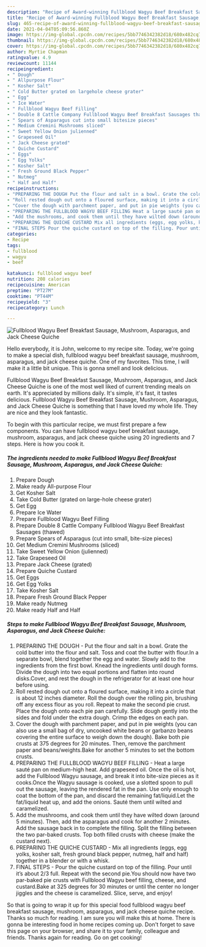 ```yaml
---
description: "Recipe of Award-winning Fullblood Wagyu Beef Breakfast Sausage, Mushroom, Asparagus, and Jack Cheese Quiche"
title: "Recipe of Award-winning Fullblood Wagyu Beef Breakfast Sausage, Mushroom, Asparagus, and Jack Cheese Quiche"
slug: 465-recipe-of-award-winning-fullblood-wagyu-beef-breakfast-sausage-mushroom-asparagus-and-jack-cheese-quiche
date: 2021-04-04T05:09:56.860Z
image: https://img-global.cpcdn.com/recipes/5bb7746342382d18/680x482cq70/fullblood-wagyu-beef-breakfast-sausage-mushroom-asparagus-and-jack-cheese-quiche-recipe-main-photo.jpg
thumbnail: https://img-global.cpcdn.com/recipes/5bb7746342382d18/680x482cq70/fullblood-wagyu-beef-breakfast-sausage-mushroom-asparagus-and-jack-cheese-quiche-recipe-main-photo.jpg
cover: https://img-global.cpcdn.com/recipes/5bb7746342382d18/680x482cq70/fullblood-wagyu-beef-breakfast-sausage-mushroom-asparagus-and-jack-cheese-quiche-recipe-main-photo.jpg
author: Myrtie Chapman
ratingvalue: 4.9
reviewcount: 11144
recipeingredient:
- " Dough"
- " Allpurpose Flour"
- " Kosher Salt"
- " Cold Butter grated on largehole cheese grater"
- " Egg"
- " Ice Water"
- " Fullblood Wagyu Beef Filling"
- " Double 8 Cattle Company Fullblood Wagyu Beef Breakfast Sausages thawed"
- " Spears of Asparagus cut into small bitesize pieces"
- " Medium Cremini Mushrooms sliced"
- " Sweet Yellow Onion julienned"
- " Grapeseed Oil"
- " Jack Cheese grated"
- " Quiche Custard"
- " Eggs"
- " Egg Yolks"
- " Kosher Salt"
- " Fresh Ground Black Pepper"
- " Nutmeg"
- " Half and Half"
recipeinstructions:
- "PREPARING THE DOUGH Put the flour and salt in a bowl. Grate the cold butter into the flour and salt. Toss and coat the butter with flour.In a separate bowl, blend together the egg and water. Slowly add to the ingredients from the first bowl. Knead the ingredients until dough forms. Divide the dough into two equal portions and flatten into round disks.Cover, and rest the dough in the refrigerator for at least one hour before using."
- "Roll rested dough out onto a floured surface, making it into a circle that is about 12 inches diameter. Roll the dough over the rolling pin, brushing off any excess flour as you roll. Repeat to make the second pie crust. Place the dough onto each pie pan carefully. Slide dough gently into the sides and fold under the extra dough. Crimp the edges on each pan."
- "Cover the dough with parchment paper, and put in pie weights (you can also use a small bag of dry, uncooked white beans or garbanzo beans covering the entire surface to weigh down the dough). Bake both pie crusts at 375 degrees for 20 minutes. Then, remove the parchment paper and beans/weights.Bake for another 5 minutes to set the bottom crusts."
- "PREPARING THE FULLBLOOD WAGYU BEEF FILLING Heat a large sauté pan on medium-high heat. Add grapeseed oil. Once the oil is hot, add the Fullblood Wagyu sausage, and break it into bite-size pieces as it cooks.Once the Wagyu sausage is cooked, use a slotted spoon to pull out the sausage, leaving the rendered fat in the pan. Use only enough to coat the bottom of the pan, and discard the remaining fat/liquid.Let the fat/liquid heat up, and add the onions. Sauté them until wilted and caramelized."
- "Add the mushrooms, and cook them until they have wilted down (around 5 minutes). Then, add the asparagus and cook for another 2 minutes. Add the sausage back in to complete the filling. Split the filling between the two par-baked crusts. Top both filled crusts with cheese (make the custard next)."
- "PREPARING THE QUICHE CUSTARD Mix all ingredients (eggs, egg yolks, kosher salt, fresh ground black pepper, nutmeg, half and half) together in a blender or with a whisk."
- "FINAL STEPS Pour the quiche custard on top of the filling. Pour until it’s about 2/3 full. Repeat with the second pie.You should now have two par-baked pie crusts with Fullblood Wagyu beef filling, cheese, and custard.Bake at 325 degrees for 30 minutes or until the center no longer jiggles and the cheese is caramelized. Slice, serve, and enjoy!"
categories:
- Recipe
tags:
- fullblood
- wagyu
- beef

katakunci: fullblood wagyu beef 
nutrition: 208 calories
recipecuisine: American
preptime: "PT27M"
cooktime: "PT44M"
recipeyield: "3"
recipecategory: Lunch

---
```



![Fullblood Wagyu Beef Breakfast Sausage, Mushroom, Asparagus, and Jack Cheese Quiche](https://img-global.cpcdn.com/recipes/5bb7746342382d18/680x482cq70/fullblood-wagyu-beef-breakfast-sausage-mushroom-asparagus-and-jack-cheese-quiche-recipe-main-photo.jpg)

Hello everybody, it is John, welcome to my recipe site. Today, we're going to make a special dish, fullblood wagyu beef breakfast sausage, mushroom, asparagus, and jack cheese quiche. One of my favorites. This time, I will make it a little bit unique. This is gonna smell and look delicious.

Fullblood Wagyu Beef Breakfast Sausage, Mushroom, Asparagus, and Jack Cheese Quiche is one of the most well liked of current trending meals on earth. It's appreciated by millions daily. It's simple, it's fast, it tastes delicious. Fullblood Wagyu Beef Breakfast Sausage, Mushroom, Asparagus, and Jack Cheese Quiche is something that I have loved my whole life. They are nice and they look fantastic.




To begin with this particular recipe, we must first prepare a few components. You can have fullblood wagyu beef breakfast sausage, mushroom, asparagus, and jack cheese quiche using 20 ingredients and 7 steps. Here is how you cook it.

<!--inarticleads1-->

##### The ingredients needed to make Fullblood Wagyu Beef Breakfast Sausage, Mushroom, Asparagus, and Jack Cheese Quiche:

1. Prepare  Dough
1. Make ready  All-purpose Flour
1. Get  Kosher Salt
1. Take  Cold Butter (grated on large-hole cheese grater)
1. Get  Egg
1. Prepare  Ice Water
1. Prepare  Fullblood Wagyu Beef Filling
1. Prepare  Double 8 Cattle Company Fullblood Wagyu Beef Breakfast Sausages (thawed)
1. Prepare  Spears of Asparagus (cut into small, bite-size pieces)
1. Get  Medium Cremini Mushrooms (sliced)
1. Take  Sweet Yellow Onion (julienned)
1. Take  Grapeseed Oil
1. Prepare  Jack Cheese (grated)
1. Prepare  Quiche Custard
1. Get  Eggs
1. Get  Egg Yolks
1. Take  Kosher Salt
1. Prepare  Fresh Ground Black Pepper
1. Make ready  Nutmeg
1. Make ready  Half and Half




<!--inarticleads2-->

##### Steps to make Fullblood Wagyu Beef Breakfast Sausage, Mushroom, Asparagus, and Jack Cheese Quiche:

1. PREPARING THE DOUGH - Put the flour and salt in a bowl. Grate the cold butter into the flour and salt. Toss and coat the butter with flour.In a separate bowl, blend together the egg and water. Slowly add to the ingredients from the first bowl. Knead the ingredients until dough forms. Divide the dough into two equal portions and flatten into round disks.Cover, and rest the dough in the refrigerator for at least one hour before using.
1. Roll rested dough out onto a floured surface, making it into a circle that is about 12 inches diameter. Roll the dough over the rolling pin, brushing off any excess flour as you roll. Repeat to make the second pie crust. Place the dough onto each pie pan carefully. Slide dough gently into the sides and fold under the extra dough. Crimp the edges on each pan.
1. Cover the dough with parchment paper, and put in pie weights (you can also use a small bag of dry, uncooked white beans or garbanzo beans covering the entire surface to weigh down the dough). Bake both pie crusts at 375 degrees for 20 minutes. Then, remove the parchment paper and beans/weights.Bake for another 5 minutes to set the bottom crusts.
1. PREPARING THE FULLBLOOD WAGYU BEEF FILLING - Heat a large sauté pan on medium-high heat. Add grapeseed oil. Once the oil is hot, add the Fullblood Wagyu sausage, and break it into bite-size pieces as it cooks.Once the Wagyu sausage is cooked, use a slotted spoon to pull out the sausage, leaving the rendered fat in the pan. Use only enough to coat the bottom of the pan, and discard the remaining fat/liquid.Let the fat/liquid heat up, and add the onions. Sauté them until wilted and caramelized.
1. Add the mushrooms, and cook them until they have wilted down (around 5 minutes). Then, add the asparagus and cook for another 2 minutes. Add the sausage back in to complete the filling. Split the filling between the two par-baked crusts. Top both filled crusts with cheese (make the custard next).
1. PREPARING THE QUICHE CUSTARD - Mix all ingredients (eggs, egg yolks, kosher salt, fresh ground black pepper, nutmeg, half and half) together in a blender or with a whisk.
1. FINAL STEPS - Pour the quiche custard on top of the filling. Pour until it’s about 2/3 full. Repeat with the second pie.You should now have two par-baked pie crusts with Fullblood Wagyu beef filling, cheese, and custard.Bake at 325 degrees for 30 minutes or until the center no longer jiggles and the cheese is caramelized. Slice, serve, and enjoy!




So that is going to wrap it up for this special food fullblood wagyu beef breakfast sausage, mushroom, asparagus, and jack cheese quiche recipe. Thanks so much for reading. I am sure you will make this at home. There is gonna be interesting food in home recipes coming up. Don't forget to save this page on your browser, and share it to your family, colleague and friends. Thanks again for reading. Go on get cooking!
